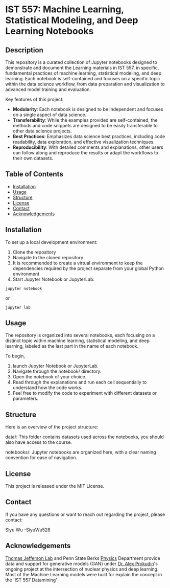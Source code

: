 # IST 557: Machine Learning, Statistical Modeling, and Deep Learning Notebooks

## Description

This repository is a curated collection of Jupyter notebooks designed to demonstrate and document the Learning materials in IST 557, in specific, fundamental practices of machine learning, statistical modeling, and deep learning. Each notebook is self-contained and focuses on a specific topic within the data science workflow, from data preparation and visualization to advanced model training and evaluation.

Key features of this project:
- **Modularity**: Each notebook is designed to be independent and focuses on a single aspect of data science.
- **Transferability**: While the examples provided are self-contained, the methods and code snippets are designed to be easily transferable to other data science projects.
- **Best Practices**: Emphasizes data science best practices, including code readability, data exploration, and effective visualization techniques.
- **Reproducibility**: With detailed comments and explanations, other users can follow along and reproduce the results or adapt the workflows to their own datasets.

## Table of Contents

- [Installation](#installation)
- [Usage](#usage)
- [Structure](#structure)
- [License](#license)
- [Contact](#contact)
- [Acknowledgements](#acknowledgements)

## Installation

To set up a local development environment:

1. Clone the repository
2. Navigate to the cloned repository
3. It is recommended to create a virtual environment to keep the dependencies required by the project separate from your global Python environment
4. Start Jupyter Notebook or JupyterLab:
 ```
jupyter notebook
 ```
or
 ```
jupyter lab
 ```
## Usage
The repository is organized into several notebooks, each focusing on a distinct topic within machine learning, statistical modeling, and deep learning, labeled as the last part in the name of each notebook.

To begin, 
1. launch Jupyter Notebook or JupyterLab.
2. Navigate through the notebook/ directory.
3. Open the notebook of your choice.
4. Read through the explanations and run each cell sequentially to understand how the code works.
5. Feel free to modify the code to experiment with different datasets or parameters.  

## Structure
Here is an overview of the project structure:

data/: This folder contains datasets used across the notebooks, you should also have access to the course.

notebooks/: Jupyter notebooks are organized here, with a clear naming convention for ease of navigation.

## License
This project is released under the MIT License.

## Contact
If you have any questions or want to reach out regarding the project, please contact:

Siyu Wu -SiyuWu528

## Acknowledgements
[Thomas Jefferson Lab](https://www.jlab.org/) and Penn State Berks [Physics](https://berks.psu.edu/directory/science-division/physics) Department provide data and support for generative models (GAN) under [Dr. Alex Prokudin](https://berks.psu.edu/person/prokudin-alexey)'s ongoing project at the intersection of nuclear physics and deep learning. 
Most of the Machine Learning models were built for explain the concept in the 'IST 557 Datamining'
